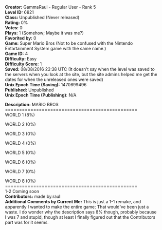 **Creator:** GammaRaul - Regular User - Rank 5 <br>
**Level ID:** 6821 <br>
**Class:** Unpublished (Never released) <br>
**Rating:** 0% <br>
**Votes:** 0 <br>
**Plays:** 1 (Somehow; Maybe it was me?) <br>
**Favorited by:** 0 <br>
**Game:** Super Mario Bros (Not to be confused with the Nintendo Entartainment System game with the same name.) <br>
**Game ID:** 4 <br>
**Difficulty:** Easy <br>
**Difficulty Score:** 1 <br>
**Saved:** 08/08/2016 23:38 UTC (It doesn't say when the level was saved to the servers when you look at the site, but the site admins helped me get the dates for when the unreleased ones were saved) <br>
**Unix Epoch Time (Saving):** 1470699496 <br>
**Published:** Unpublished <br>
**Unix Epoch Time (Publishing):** N/A

**Description:** MARIO BROS<br>
===============================================<br>
WORLD 1 (8%)

WORLD 2 (0%)

WORLD 3 (0%)

WORLD 4 (0%)

WORLD 5 (0%)

WORLD 6 (0%)

WORLD 7 (0%)

WORLD 8 (0%)<br>
===============================================<br>
1-2 Coming soon <br>
**Contributors:** made by:raul <br>
**Additional Comments by Current Me:** This is just a 1-1 remake, and apparently I wanted to make the entire game; That would've been just a waste. I do wonder why the description says 8% though, probably because I was 7 and stupid, though at least I finally figured out that the Contributors part was for it seems.
